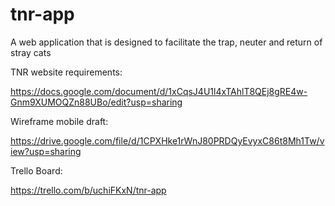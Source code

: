 # tnr-app
A web application that is designed to facilitate the trap, neuter and return of stray cats

TNR website requirements:

https://docs.google.com/document/d/1xCqsJ4U1l4xTAhlT8QEj8gRE4w-Gnm9XUMOQZn88UBo/edit?usp=sharing

Wireframe mobile draft:

https://drive.google.com/file/d/1CPXHke1rWnJ80PRDQyEvyxC86t8Mh1Tw/view?usp=sharing

Trello Board:

https://trello.com/b/uchiFKxN/tnr-app
